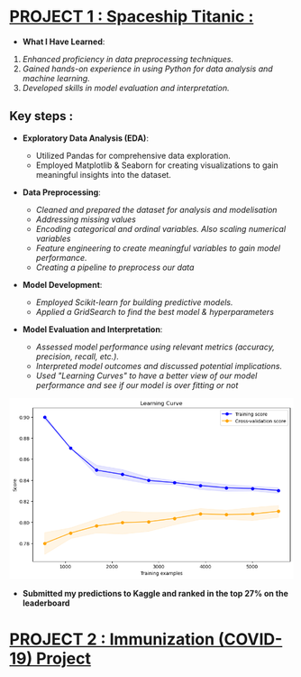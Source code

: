 # [PROJECT 1 : Spaceship Titanic :](https://github.com/cebsmind/portfolio/blob/main/TitanicSpaceShip.ipynb) 
* **What I Have Learned**:
1. *Enhanced proficiency in data preprocessing techniques.*
2. *Gained hands-on experience in using Python for data analysis and machine learning.*
3. *Developed skills in model evaluation and interpretation.*

## Key steps :

* **Exploratory Data Analysis (EDA)**:
  - Utilized Pandas for comprehensive data exploration.
  - Employed Matplotlib & Seaborn for creating visualizations to gain meaningful insights into the dataset.

* **Data Preprocessing**:
  - *Cleaned and prepared the dataset for analysis and modelisation*
  - *Addressing missing values*
  - *Encoding categorical and ordinal variables. Also scaling numerical variables*
  - *Feature engineering to create meaningful variables to gain model performance.*
  - *Creating a pipeline to preprocess our data*

* **Model Development**:
  - *Employed Scikit-learn for building predictive models.*
  - *Applied a GridSearch to find the best model & hyperparameters*
   

* **Model Evaluation and Interpretation**:
  - *Assessed model performance using relevant metrics (accuracy, precision, recall, etc.).*
  - *Interpreted model outcomes and discussed potential implications.*
  - *Used "Learning Curves" to have a better view of our model performance and see if our model is over fitting or not*

![](https://github.com/cebsmind/portfolio/blob/main/images/download.png?raw=true)


* **Submitted my predictions to Kaggle and ranked in the top 27% on the leaderboard**


# [PROJECT 2 : Immunization (COVID-19) Project](https://public.tableau.com/app/profile/cebrail/viz/ImmunizationFlu/Tableaudebord1)

